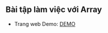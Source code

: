 ## Bài tập làm việc với Array


- Trang web Demo: [DEMO](https://buiduong2.github.io/F8-Javascript/lession20/)